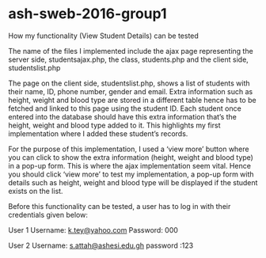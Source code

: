 # ash-sweb-2016-group1

How my functionality (View Student Details) can be tested

The name of the files I implemented include the ajax page representing the server side, studentsajax.php, the class, students.php and the client side, studentslist.php

The page on the client side, studentslist.php, shows a list of students with their name, ID, phone number, gender and email. Extra information such as height, weight and blood type are stored in a different table hence has to be fetched and linked to this page using the student ID. Each student once entered into the database should have this extra information that’s the height, weight and blood type added to it. This highlights my first implementation where I added these student’s records.

For the purpose of this implementation, I used a ‘view more’ button where you can click to show the extra information (height, weight and blood type) in a pop-up form. This is where the ajax implementation seem vital. Hence you should click ‘view more’ to test my implementation, a pop-up form with details such as height, weight and blood type will be displayed if the student exists on the list.

Before this functionality can be tested, a user has to log in with their credentials given below:

User 1
Username: k.tey@yahoo.com
Password: 000

User 2
Username: s.attah@ashesi.edu.gh
password :123
